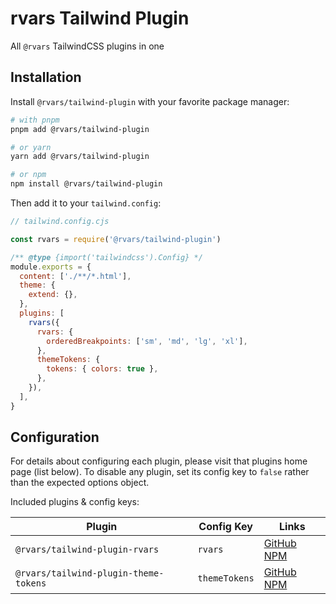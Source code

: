 # rvars Tailwind Plugin

All `@rvars` TailwindCSS plugins in one

## Installation

Install `@rvars/tailwind-plugin` with your favorite package manager:

```sh
# with pnpm
pnpm add @rvars/tailwind-plugin

# or yarn
yarn add @rvars/tailwind-plugin

# or npm
npm install @rvars/tailwind-plugin
```

Then add it to your `tailwind.config`:

```javascript
// tailwind.config.cjs

const rvars = require('@rvars/tailwind-plugin')

/** @type {import('tailwindcss').Config} */
module.exports = {
  content: ['./**/*.html'],
  theme: {
    extend: {},
  },
  plugins: [
    rvars({
      rvars: {
        orderedBreakpoints: ['sm', 'md', 'lg', 'xl'],
      },
      themeTokens: {
        tokens: { colors: true },
      },
    }),
  ],
}
```

## Configuration

For details about configuring each plugin, please visit that plugins home page (list below). To disable any plugin, set its config key to `false` rather than the expected options object.

Included plugins & config keys:

| Plugin                                | Config Key    | Links                                                 |
| ------------------------------------- | ------------- | ----------------------------------------------------- |
| `@rvars/tailwind-plugin-rvars`        | `rvars`       | [GitHub](rvars-github) [NPM](rvars-npm)               |
| `@rvars/tailwind-plugin-theme-tokens` | `themeTokens` | [GitHub](theme-tokens-github) [NPM](theme-tokens-npm) |

[rvars-github]: "https://github.com/tkofh/rvars/tree/main/packages/tailwind-plugin-rvars"
[rvars-npm]: "https://www.npmjs.com/package/@rvars/tailwind-plugin-rvars"
[theme-tokens-github]: "https://github.com/tkofh/rvars/tree/main/packages/tailwind-plugin-theme-tokens"
[theme-tokens-npm]: "https://www.npmjs.com/package/@rvars/tailwind-plugin-theme-tokens"
